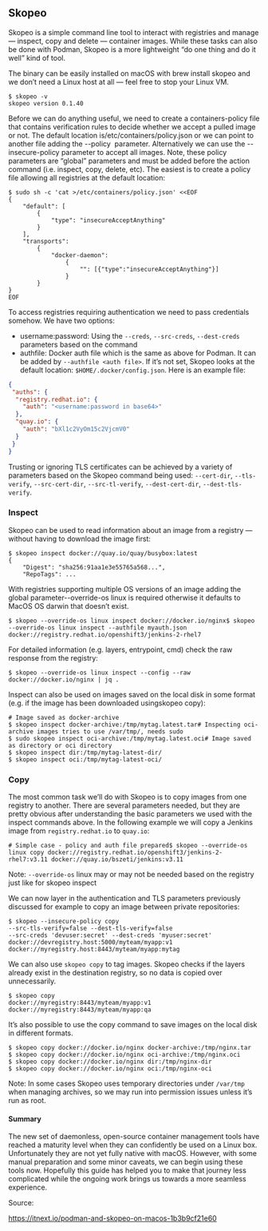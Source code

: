 ## Skopeo

Skopeo is a simple command line tool to interact with registries and manage — inspect, copy and delete — container images. While these tasks can also be done with Podman, Skopeo is a more lightweight “do one thing and do it well” kind of tool.

The binary can be easily installed on macOS with brew install skopeo and we don’t need a Linux host at all — feel free to stop your Linux VM.

```
$ skopeo -v
skopeo version 0.1.40
```

Before we can do anything useful, we need to create a containers-policy file that contains verification rules to decide whether we accept a pulled image or not. The default location is/etc/containers/policy.json or we can point to another file adding the --policy <policy file> parameter. Alternatively we can use the --insecure-policy parameter to accept all images. Note, these policy parameters are “global” parameters and must be added before the action command (i.e. inspect, copy, delete, etc). The easiest is to create a policy file allowing all registries at the default location:

```
$ sudo sh -c 'cat >/etc/containers/policy.json' <<EOF 
{
    "default": [
        {
            "type": "insecureAcceptAnything"
        }
    ],
    "transports":
        {
            "docker-daemon":
                {
                    "": [{"type":"insecureAcceptAnything"}]
                }
        }
}
EOF
```

To access registries requiring authentication we need to pass credentials somehow. We have two options:

- username:password: Using the `--creds`, `--src-creds`, `--dest-creds` parameters based on the command
- authfile: Docker auth file which is the same as above for Podman. It can be added by `--authfile <auth file>`. If it’s not set, Skopeo looks at the default location: `$HOME/.docker/config.json`. Here is an example file:

```json
{
 "auths": {
  "registry.redhat.io": {
    "auth": "<username:password in base64>"
  },
  "quay.io": {
    "auth": "bXl1c2VyOm15c2VjcmV0"
  }
 }
}
```

Trusting or ignoring TLS certificates can be achieved by a variety of parameters based on the Skopeo command being used: `--cert-dir`, `--tls-verify`, `--src-cert-dir`, `--src-tl-verify`, `--dest-cert-dir`, `--dest-tls-verify`.

### Inspect

Skopeo can be used to read information about an image from a registry — without having to download the image first:

```
$ skopeo inspect docker://quay.io/quay/busybox:latest
{
    "Digest": "sha256:91aa1e3e55765a568...",
    "RepoTags": ...
```

With registries supporting multiple OS versions of an image adding the global parameter--override-os linux is required otherwise it defaults to MacOS OS darwin that doesn’t exist.

```
$ skopeo --override-os linux inspect docker://docker.io/nginx$ skopeo --override-os linux inspect --authfile myauth.json docker://registry.redhat.io/openshift3/jenkins-2-rhel7
```

For detailed information (e.g. layers, entrypoint, cmd) check the raw response from the registry:

```
$ skopeo --override-os linux inspect --config --raw docker://docker.io/nginx | jq .
```

Inspect can also be used on images saved on the local disk in some format (e.g. if the image has been downloaded usingskopeo copy):

```
# Image saved as docker-archive
$ skopeo inspect docker-archive:/tmp/mytag.latest.tar# Inspecting oci-archive images tries to use /var/tmp/, needs sudo
$ sudo skopeo inspect oci-archive:/tmp/mytag.latest.oci# Image saved as directory or oci directory
$ skopeo inspect dir:/tmp/mytag-latest-dir/
$ skopeo inspect oci:/tmp/mytag-latest-oci/
```


### Copy

The most common task we’ll do with Skopeo is to copy images from one registry to another. There are several parameters needed, but they are pretty obvious after understanding the basic parameters we used with the inspect commands above. In the following example we will copy a Jenkins image from `registry.redhat.io` to `quay.io`:

```
# Simple case - policy and auth file prepared$ skopeo --override-os linux copy docker://registry.redhat.io/openshift3/jenkins-2-rhel7:v3.11 docker://quay.io/bszeti/jenkins:v3.11
```

Note: `--override-os` linux may or may not be needed based on the registry just like for skopeo inspect

We can now layer in the authentication and TLS parameters previously discussed for example to copy an image between private repositories:

```
$ skopeo --insecure-policy copy 
--src-tls-verify=false --dest-tls-verify=false 
--src-creds 'devuser:secret' --dest-creds 'myuser:secret' docker://devregistry.host:5000/myteam/myapp:v1 docker://myregistry.host:8443/myteam/myapp:mytag
```

We can also use `skopeo copy` to tag images. Skopeo checks if the layers already exist in the destination registry, so no data is copied over unnecessarily.

```
$ skopeo copy
docker://myregistry:8443/myteam/myapp:v1 docker://myregistry:8443/myteam/myapp:qa
```

It’s also possible to use the copy command to save images on the local disk in different formats.

```
$ skopeo copy docker://docker.io/nginx docker-archive:/tmp/nginx.tar
$ skopeo copy docker://docker.io/nginx oci-archive:/tmp/nginx.oci
$ skopeo copy docker://docker.io/nginx dir:/tmp/nginx-dir
$ skopeo copy docker://docker.io/nginx oci:/tmp/nginx-oci
```

Note: In some cases Skopeo uses temporary directories under `/var/tmp` when managing archives, so we may run into permission issues unless it’s run as root.

#### Summary

The new set of daemonless, open-source container management tools have reached a maturity level when they can confidently be used on a Linux box. Unfortunately they are not yet fully native with macOS. However, with some manual preparation and some minor caveats, we can begin using these tools now. Hopefully this guide has helped you to make that journey less complicated while the ongoing work brings us towards a more seamless experience.


Source:


https://itnext.io/podman-and-skopeo-on-macos-1b3b9cf21e60